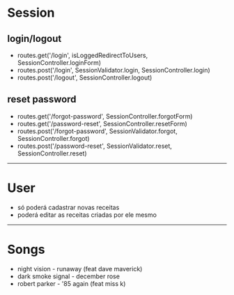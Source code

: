 # Session

## login/logout
- routes.get('/login', isLoggedRedirectToUsers, SessionController.loginForm)
- routes.post('/login', SessionValidator.login, SessionController.login)
- routes.post('/logout', SessionController.logout)

## reset password
- routes.get('/forgot-password', SessionController.forgotForm)
- routes.get('/password-reset', SessionController.resetForm)
- routes.post('/forgot-password', SessionValidator.forgot, SessionController.forgot)
- routes.post('/password-reset', SessionValidator.reset, SessionController.reset)

---

# User
- só poderá cadastrar novas receitas
- poderá editar as receitas criadas por ele mesmo

---

# Songs
- night vision - runaway (feat dave maverick)
- dark smoke signal - december rose
- robert parker - '85 again (feat miss k)